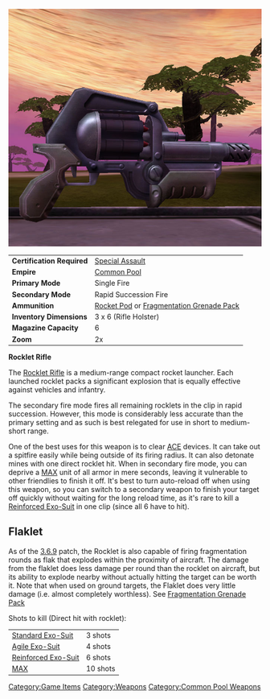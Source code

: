 ![](images/Rocklet_Rifle.jpg "Rocklet_Rifle.jpg")

|                            |                                                                                                                  |
| -------------------------- | ---------------------------------------------------------------------------------------------------------------- |
| **Certification Required** | [Special Assault](Special_Assault.md "wikilink")                                                                 |
| **Empire**                 | [Common Pool](Common_Pool.md "wikilink")                                                                         |
| **Primary Mode**           | Single Fire                                                                                                      |
| **Secondary Mode**         | Rapid Succession Fire                                                                                            |
| **Ammunition**             | [Rocket Pod](Rocket_Pod.md "wikilink") or [Fragmentation Grenade Pack](Fragmentation_Grenade_Pack.md "wikilink") |
| **Inventory Dimensions**   | 3 x 6 (Rifle Holster)                                                                                            |
| **Magazine Capacity**      | 6                                                                                                                |
| **Zoom**                   | 2x                                                                                                               |

**Rocklet Rifle**

The [Rocklet Rifle](Rocklet_Rifle.md "wikilink") is a medium-range compact
rocket launcher. Each launched rocklet packs a significant explosion
that is equally effective against vehicles and infantry.

The secondary fire mode fires all remaining rocklets in the clip in
rapid succession. However, this mode is considerably less accurate than
the primary setting and as such is best relegated for use in short to
medium-short range.

One of the best uses for this weapon is to clear [ACE](ACE.md "wikilink")
devices. It can take out a spitfire easily while being outside of its
firing radius. It can also detonate mines with one direct rocklet hit.
When in secondary fire mode, you can deprive a [MAX](MAX.md "wikilink")
unit of all armor in mere seconds, leaving it vulnerable to other
friendlies to finish it off. It's best to turn auto-reload off when
using this weapon, so you can switch to a secondary weapon to finish
your target off quickly without waiting for the long reload time, as
it's rare to kill a [Reinforced
Exo-Suit](Reinforced_Exo.$1.md "wikilink") in one clip (since all 6 have
to hit).

## Flaklet

As of the [3.6.9](3.md.6.9 "wikilink") patch, the Rocklet is also capable
of firing fragmentation rounds as flak that explodes within the
proximity of aircraft. The damage from the flaklet does less damage per
round than the rocklet on aircraft, but its ability to explode nearby
without actually hitting the target can be worth it. Note that when used
on ground targets, the Flaklet does very little damage (i.e. almost
completely worthless). See [Fragmentation Grenade
Pack](Fragmentation_Grenade_Pack.md "wikilink")

Shots to kill (Direct hit with rocklet):

|                                                        |          |
| ------------------------------------------------------ | -------- |
| [Standard Exo-Suit](Standard_Exo.$1.md "wikilink")     | 3 shots  |
| [Agile Exo-Suit](Agile_Exo.$1.md "wikilink")           | 4 shots  |
| [Reinforced Exo-Suit](Reinforced_Exo.$1.md "wikilink") | 6 shots  |
| [MAX](MAX.md "wikilink")                               | 10 shots |

[Category:Game Items](Category:Game_Items.md "wikilink")
[Category:Weapons](Category:Weapons.md "wikilink") [Category:Common Pool
Weapons](Category:Common_Pool_Weapons.md "wikilink")

